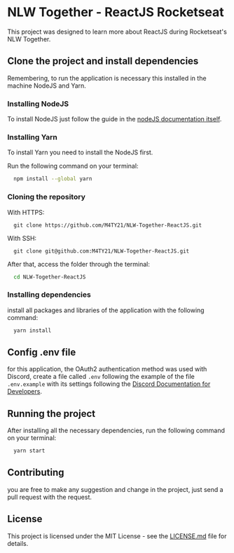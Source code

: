# NLW Together - ReactJS Rocketseat

This project was designed to learn more about ReactJS during Rocketseat's NLW Together.

## Clone the project and install dependencies

Remembering, to run the application is necessary this installed in the machine NodeJS and Yarn.

### Installing NodeJS

To install NodeJS just follow the guide in the [nodeJS documentation itself](https://nodejs.org/pt-br/download/).

### Installing Yarn

To install Yarn you need to install the NodeJS first.

Run the following command on your terminal:

```bash
  npm install --global yarn
```

### Cloning the repository

With HTTPS:

```git
  git clone https://github.com/M4TY21/NLW-Together-ReactJS.git
```

With SSH:

```git
  git clone git@github.com:M4TY21/NLW-Together-ReactJS.git
```

After that, access the folder through the terminal:

```bash
  cd NLW-Together-ReactJS
```

### Installing dependencies

install all packages and libraries of the application with the following command:

```bash
  yarn install
```

## Config .env file

for this application, the OAuth2 authentication method was used with Discord, create a file called `.env` following the example of the file `.env.example` with its settings following the [Discord Documentation for Developers](https://discord.com/developers/docs).

## Running the project

After installing all the necessary dependencies, run the following command on your terminal:

```bash
  yarn start
```

## Contributing

you are free to make any suggestion and change in the project, just send a pull request with the request.

## License

This project is licensed under the MIT License - see the [LICENSE.md](https://github.com/M4TY21/NLW-Together-ReactJS/blob/main/LICENSE.md) file for details.
